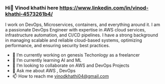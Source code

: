 ### Hi👋 Vinod khathi here https://www.linkedin.com/in/vinod-khathi-4573261b4/


I work on DevOps, Microservices, containers, and everything around it.
I am a passionate DevOps Engineer with expertise in AWS cloud services, infrastructure automation, and CI/CD pipelines. I have a strong background in managing scalable and reliable cloud-based systems, optimizing performance, and ensuring security best practices.

- 🔭 I’m currently working on genesis Techonlogy as a freelancer
- 🌱 I’m currently learning AI and ML
- 👯 I’m looking to collaborate on AWS and DevOps Projects
- 💬 Ask me about AWS , DevOps
- 📫 How to reach me vinodkhathi04@gmail.com

